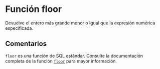 ﻿---
Autogenerated: true
---

# Función  floor

Devuelve el entero más grande menor o igual que la expresión numérica especificada.

## Comentarios 

`floor` es una función de SQL estándar. Consulte la documentación completa de la función [`floor`](https://learn.microsoft.com/es-es/sql/t-sql/functions/floor-transact-sql) para mayor información.
